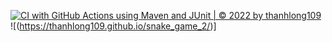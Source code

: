 [![CI with GitHub Actions using Maven and JUnit | © 2022 by thanhlong109](https://github.com/thanhlong109/maven-ci/actions/workflows/math-util-ci.yml/badge.svg)](https://github.com/thanhlong109/maven-ci/actions/workflows/math-util-ci.yml)
![(https://thanhlong109.github.io/snake_game_2/)]